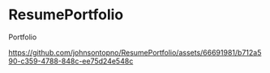 # ResumePortfolio
Portfolio

https://github.com/johnsontopno/ResumePortfolio/assets/66691981/b712a590-c359-4788-848c-ee75d24e548c

